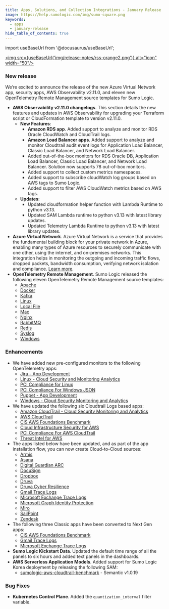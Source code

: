 ```yaml
---
title: Apps, Solutions, and Collection Integrations - January Release 
image: https://help.sumologic.com/img/sumo-square.png
keywords:
  - apps
  - january-release
hide_table_of_contents: true    
---
```


import useBaseUrl from '@docusaurus/useBaseUrl';

<a href="https://help.sumologic.com/release-notes-service/rss.xml"><img src={useBaseUrl('img/release-notes/rss-orange2.png')} alt="icon" width="50"/></a>

### New release

We’re excited to announce the release of the new Azure Virtual Network app, security apps, AWS Observability v2.11.0, and eleven new OpenTelemetry Remote Management source templates for Sumo Logic.

- **AWS Observability v2.11.0 changelogs**. This section details the new features and updates in AWS Observability for upgrading your Terraform script or CloudFormation template to version v2.11.0.
    - **New Features**:
        - **Amazon RDS app**. Added support to analyze and monitor RDS Oracle CloudWatch and CloudTrail logs.
        - **Amazon Load Balancer apps**. Added support to analyze and monitor Cloudtrail audit event logs for Application Load Balancer, Classic Load Balancer, and Network Load Balancer.
        - Added out-of-the-box monitors for RDS Oracle DB, Application Load Balancer, Classic Load Balancer, and Network Load Balancer. Solution now supports 78 out-of-box monitors.
        - Added support to collect custom metrics namespaces.
        - Added support to subscribe cloudWatch log groups based on AWS tags to Sumo Logic.
        - Added support to filter AWS CloudWatch metrics based on AWS tags.
    - **Updates**:
        - Updated cloudformation helper function with Lambda Runtime to python v3.13.
        - Updated SAM Lambda runtime to python v3.13 with latest library updates.
        - Updated Telemetry Lambda Runtime to python v3.13 with latest library updates.
- **Azure Virtual Network**. Azure Virtual Network is a service that provides the fundamental building block for your private network in Azure, enabling many types of Azure resources to securely communicate with one other, using the internet, and on-premises networks. This integration helps in monitoring the outgoing and incoming traffic flows, dropped packets, bandwidth consumption, verifying network isolation and compliance. [Learn more](/docs/integrations/microsoft-azure/azure-virtual-network/).
- **OpenTelemetry Remote Management**. Sumo Logic released the following eleven OpenTelemetry Remote Management source templates:
    - [Apache](/docs/send-data/opentelemetry-collector/remote-management/source-templates/apache/)
    - [Docker](/docs/send-data/opentelemetry-collector/remote-management/source-templates/docker/)
    - [Kafka](/docs/send-data/opentelemetry-collector/remote-management/source-templates/kafka/)
    - [Linux](/docs/send-data/opentelemetry-collector/remote-management/source-templates/linux/)
    - [Local File](/docs/send-data/opentelemetry-collector/remote-management/source-templates/localfile/)
    - [Mac](/docs/send-data/opentelemetry-collector/remote-management/source-templates/mac/)
    - [Nginx](/docs/send-data/opentelemetry-collector/remote-management/source-templates/nginx/)
    - [RabbitMQ](/docs/send-data/opentelemetry-collector/remote-management/source-templates/rabbitmq/)
    - [Redis](/docs/send-data/opentelemetry-collector/remote-management/source-templates/redis/)
    - [Syslog](/docs/send-data/opentelemetry-collector/remote-management/source-templates/syslog/)
    - [Windows](/docs/send-data/opentelemetry-collector/remote-management/source-templates/windows/)

### Enhancements

- We have added new pre-configured monitors to the following OpenTelemetry apps:
    - [Jira - App Development](/docs/integrations/app-development/opentelemetry/jira-opentelemetry/#jira-alerts)
    - [Linux - Cloud Security and Monitoring Analytics](/docs/integrations/cloud-security-monitoring-analytics/opentelemetry/linux-opentelemetry/#linux---cloud-security-monitoring-and-analytics-alerts)
    - [PCI Compliance for Linux](/docs/integrations/pci-compliance/opentelemetry/linux-opentelemetry/#pci-compliance-for-linux-alerts)
    - [PCI Compliance For Windows JSON](/docs/integrations/pci-compliance/opentelemetry/windows-json-opentelemetry/#pci-compliance-for-windows-json-alerts)
    - [Puppet - App Development](/docs/integrations/app-development/opentelemetry/puppet-opentelemetry/#puppet-alerts)
    - [Windows - Cloud Security Monitoring and Analytics](/docs/integrations/cloud-security-monitoring-analytics/opentelemetry/windows-opentelemetry/#windows---cloud-security-monitoring-and-analytics-alerts)
- We have updated the following six Cloudtrail Logs based apps:
    - [Amazon CloudTrail - Cloud Security Monitoring and Analytics](/docs/integrations/cloud-security-monitoring-analytics/aws-cloudtrail)
    - [AWS CloudTrail](/docs/integrations/amazon-aws/cloudtrail)
    - [CIS AWS Foundations Benchmark](/docs/integrations/amazon-aws/cis-aws-foundations-benchmark)
    - [Cloud Infrastructure Security for AWS](/docs/security/additional-security-features/cloud-infrastructure-security/cloud-infrastructure-security-for-aws)
    - [PCI Compliance For AWS CloudTrail](/docs/integrations/amazon-aws/cloudtrail-pci-compliance)
    - [Threat Intel for AWS](/docs/integrations/amazon-aws/threat-intel)
- The apps listed below have been updated, and as part of the app installation flow, you can now create Cloud-to-Cloud sources:
    - [Armis](/docs/integrations/saas-cloud/armis/#collection-configuration-and-app-installation)
    - [Asana](/docs/integrations/saas-cloud/asana/#collection-configuration-and-app-installation)
    - [Digital Guardian ARC](/docs/integrations/saas-cloud/digital-guardian-arc/#collection-configuration-and-app-installation)
    - [DocuSign](/docs/integrations/saas-cloud/docusign/#collection-configuration-and-app-installation)
    - [Dropbox](/docs/integrations/saas-cloud/dropbox/#collection-configuration-and-app-installation)
    - [Druva](/docs/integrations/saas-cloud/druva/#collection-configuration-and-app-installation)
    - [Druva Cyber Resilience](/docs/integrations/saas-cloud/druva-cyber-resilience/#collection-configuration-and-app-installation)
    - [Gmail Trace Logs](/docs/integrations/saas-cloud/gmail-tracelogs/#collection-configuration-and-app-installation)
    - [Microsoft Exchange Trace Logs](/docs/integrations/saas-cloud/microsoft-exchange-trace-logs/#collection-configuration-and-app-installation)
    - [Microsoft Graph Identity Protection](/docs/integrations/microsoft-azure/microsoft-graph-identity-protection/#collection-configuration-and-app-installation)
    - [Miro](/docs/integrations/saas-cloud/miro/#collection-configuration-and-app-installation)
    - [SailPoint](/docs/integrations/security-threat-detection/sailpoint/#collection-configuration-and-app-installation)
    - [Zendesk](/docs/integrations/saas-cloud/zendesk/#collection-configuration-and-app-installation)
- The following three Classic apps have been converted to Next Gen apps:
    - [CIS AWS Foundations Benchmark](/docs/integrations/amazon-aws/cis-aws-foundations-benchmark)
    - [Gmail Trace Logs](/docs/integrations/saas-cloud/gmail-tracelogs)
    - [Microsoft Exchange Trace Logs](/docs/integrations/saas-cloud/microsoft-exchange-trace-logs)
- **Sumo Logic Kickstart Data**. Updated the default time range of all the panels to six hours and added text panels in the dashboards.
- **AWS Serverless Application Models**. Added support for Sumo Logic Korea deployment by releasing the following SAM:
    - [sumologic-aws-cloudtrail-benchmark](https://github.com/SumoLogic/sumologic-aws-lambda/tree/main/cloudtrailbenchmark) - Semantic v1.0.19

### Bug Fixes

- **Kubernetes Control Plane**. Added the `quantization_interval` filter variable.
